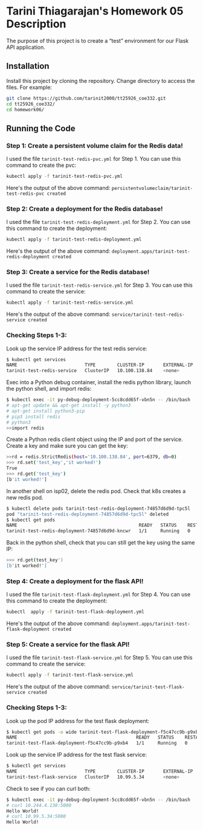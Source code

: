 # Tarini Thiagarajan's Homework 05 Description

The purpose of this project is to create a “test” environment for our Flask API application.

## Installation

Install this project by cloning the repository. Change directory to access the files. For example:

```bash
git clone https://github.com/tarinit2000/tt25926_coe332.git
cd tt25926_coe332/
cd homework06/
```

## Running the Code

### Step 1: Create a persistent volume claim for the Redis data!

I used the file ```tarinit-test-redis-pvc.yml``` for Step 1. You can use this command to create the pvc:
```bash 
kubectl apply -f tarinit-test-redis-pvc.yml
```
Here's the output of the above command: ```persistentvolumeclaim/tarinit-test-redis-pvc created```
      
### Step 2: Create a deployment for the Redis database!

I used the file ```tarinit-test-redis-deployment.yml``` for Step 2. You can use this command to create the deployment: 
```bash
kubectl apply -f tarinit-test-redis-deployment.yml
```
Here's the output of the above command: ```deployment.apps/tarinit-test-redis-deployment created```
     
### Step 3: Create a service for the Redis database!

I used the file ```tarinit-test-redis-service.yml``` for Step 3. You can use this command to create the service: 
```bash
kubectl apply -f tarinit-test-redis-service.yml
```
Here's the output of the above command: ```service/tarinit-test-redis-service created```

### Checking Steps 1-3: 

Look up the service IP address for the test redis service:
```bash
$ kubectl get services
NAME                         TYPE        CLUSTER-IP       EXTERNAL-IP   PORT(S)          AGE
tarinit-test-redis-service   ClusterIP   10.100.138.84    <none>        6379/TCP         27h
```
Exec into a Python debug container, install the redis python library, launch the python shell, and import redis:
```bash 
$ kubectl exec -it py-debug-deployment-5cc8cdd65f-vbn5n -- /bin/bash
# apt-get update && apt-get install -y python3
# apt-get install python3-pip
# pip3 install redis
# python3
>>import redis
```
Create a Python redis client object using the IP and port of the service. Create a key and make sure you can get the key:
```bash
>>rd = redis.StrictRedis(host='10.100.138.84', port=6379, db=0)
>>> rd.set('test_key','it worked!')
True
>>> rd.get('test_key')
[b'it worked!']
```
In another shell on isp02, delete the redis pod. Check that k8s creates a new redis pod.
```bash
$ kubectl delete pods tarinit-test-redis-deployment-74857d6d9d-tpc5l
pod "tarinit-test-redis-deployment-74857d6d9d-tpc5l" deleted
$ kubectl get pods
NAME                                             READY   STATUS    RESTARTS   AGE
tarinit-test-redis-deployment-74857d6d9d-kncwr   1/1     Running   0          10s
```
Back in the python shell, check that you can still get the key using the same IP: 
```bash
>>> rd.get(test_key')
[b'it worked!']
```

### Step 4: Create a deployment for the flask API!

I used the file ```tarinit-test-flask-deployment.yml``` for Step 4. You can use this command to create the deployment: 
```bash
kubectl  apply -f tarinit-test-flask-deployment.yml
```
Here's the output of the above command: ```deployment.apps/tarinit-test-flask-deployment created```

### Step 5: Create a service for the flask API!

I used the file ```tarinit-test-flask-service.yml``` for Step 5. You can use this command to create the service: 
```bash
kubectl apply -f tarinit-test-flask-service.yml
```
Here's the output of the above command: ```service/tarinit-test-flask-service created```

### Checking Steps 1-3: 
Look up the pod IP address for the test flask deployment:
```bash
$ kubectl get pods -o wide tarinit-test-flask-deployment-f5c47cc9b-p9xb4
NAME                                            READY   STATUS    RESTARTS   AGE   IP             NODE   NOMINATED NODE   READINESS GATES
tarinit-test-flask-deployment-f5c47cc9b-p9xb4   1/1     Running   0          66m   10.244.4.138   c02    <none>           <none>
```
Look up the service IP address for the test flask service:
```bash
$ kubectl get services
NAME                         TYPE        CLUSTER-IP       EXTERNAL-IP   PORT(S)          AGE
tarinit-test-flask-service   ClusterIP   10.99.5.34       <none>        5000/TCP         12h
```
Check to see if you can curl both:
```bash
$ kubectl exec -it py-debug-deployment-5cc8cdd65f-vbn5n -- /bin/bash
# curl 10.244.4.138:5000
Hello World!
# curl 10.99.5.34:5000
Hello World!
```
